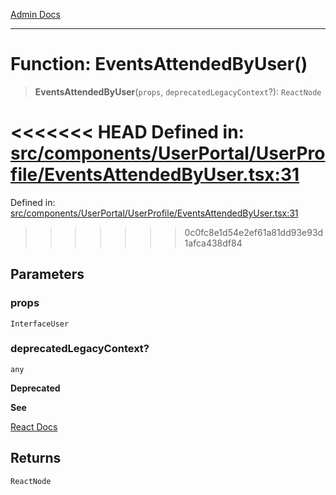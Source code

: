 [Admin Docs](/)

***

# Function: EventsAttendedByUser()

> **EventsAttendedByUser**(`props`, `deprecatedLegacyContext`?): `ReactNode`

<<<<<<< HEAD
Defined in: [src/components/UserPortal/UserProfile/EventsAttendedByUser.tsx:31](https://github.com/abhassen44/talawa-admin/blob/285f7384c3d26b5028a286d84f89b85120d130a2/src/components/UserPortal/UserProfile/EventsAttendedByUser.tsx#L31)
=======
Defined in: [src/components/UserPortal/UserProfile/EventsAttendedByUser.tsx:31](https://github.com/PalisadoesFoundation/talawa-admin/blob/main/src/components/UserPortal/UserProfile/EventsAttendedByUser.tsx#L31)
>>>>>>> 0c0fc8e1d54e2ef61a81dd93e93d1afca438df84

## Parameters

### props

`InterfaceUser`

### deprecatedLegacyContext?

`any`

**Deprecated**

**See**

[React Docs](https://legacy.reactjs.org/docs/legacy-context.html#referencing-context-in-lifecycle-methods)

## Returns

`ReactNode`
